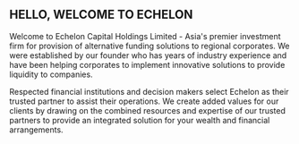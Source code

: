 ## HELLO, WELCOME TO ECHELON
Welcome to Echelon Capital Holdings Limited - Asia's premier investment firm for provision of alternative funding solutions to regional corporates. We were established by our founder who has years of industry experience and have been helping corporates to implement innovative solutions to provide liquidity to companies.

Respected financial institutions and decision makers select Echelon as their trusted partner to assist their operations. We create added values for our clients by drawing on the combined resources and expertise of our trusted partners to provide an integrated solution for your wealth and financial arrangements.
